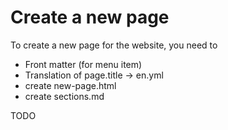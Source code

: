# Create a new page

To create a new page for the website, you need to 

* Front matter (for menu item)
* Translation of page.title -> en.yml
* create new-page.html
* create sections.md

TODO